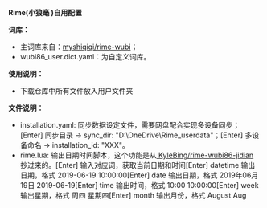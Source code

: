 **Rime(小狼毫 )自用配置**

**词库：**
  * 主词库来自：[myshiqiqi/rime-wubi](https://github.com/myshiqiqi/rime-wubi)；
  * wubi86_user.dict.yaml：为自定义词库。
    
**使用说明：**

  - 下载仓库中所有文件放入用户文件夹

**文件说明：**

  * installation.yaml: 同步数据设定文件，需要网盘配合实现多设备同步；[Enter]
    同步目录 → sync_dir: "D:\\OneDrive\\Rime_userdata"；[Enter]
    多设备命名 → installation_id: "XXX"。
  * rime.lua: 输出日期时间脚本，这个功能是从[ KyleBing/rime-wubi86-jidian ](https://github.com/KyleBing/rime-wubi86-jidian)抄过来的。[Enter]
      输入对应词，获取当前日期和时间[Enter]
         datetime 输出日期，格式 2019-06-19 10:00:00[Enter]
         date 输出日期，格式 2019年06月19日 2019-06-19[Enter]
         time 输出时间，格式 10:00 10:00:00[Enter]
         week 输出星期，格式 周四 星期四[Enter]
         month 输出月份，格式 August Aug
